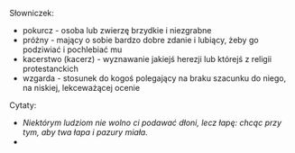Słowniczek:
- pokurcz - osoba lub zwierzę brzydkie i niezgrabne
- próżny - mający o sobie bardzo dobre zdanie i lubiący, żeby go podziwiać i pochlebiać mu
- kacerstwo (kacerz) - wyznawanie jakiejś herezji lub którejś z religii protestanckich
- wzgarda - stosunek do kogoś polegający na braku szacunku do niego, na niskiej, lekceważącej ocenie

Cytaty:
- _Niektórym ludziom nie wolno ci podawać dłoni, lecz łapę: chcąc przy tym, aby twa łapa i pazury miała._
- 